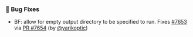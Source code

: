 ### 🐛 Bug Fixes

- BF: allow for empty output directory to be specified to run.  Fixes [#7653](https://github.com/datalad/datalad/issues/7653) via [PR #7654](https://github.com/datalad/datalad/pull/7654) (by [@yarikoptic](https://github.com/yarikoptic))
